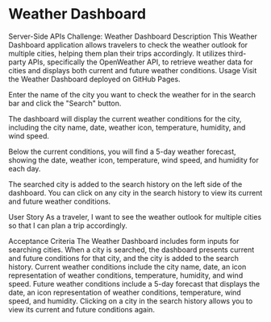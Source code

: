 # Weather Dashboard
Server-Side APIs Challenge: Weather Dashboard
Description
This Weather Dashboard application allows travelers to check the weather outlook for multiple cities, helping them plan their trips accordingly. It utilizes third-party APIs, specifically the OpenWeather API, to retrieve weather data for cities and displays both current and future weather conditions.
Usage
Visit the Weather Dashboard deployed on GitHub Pages.

Enter the name of the city you want to check the weather for in the search bar and click the "Search" button.

The dashboard will display the current weather conditions for the city, including the city name, date, weather icon, temperature, humidity, and wind speed.

Below the current conditions, you will find a 5-day weather forecast, showing the date, weather icon, temperature, wind speed, and humidity for each day.

The searched city is added to the search history on the left side of the dashboard. You can click on any city in the search history to view its current and future weather conditions.


User Story
As a traveler, I want to see the weather outlook for multiple cities so that I can plan a trip accordingly.

Acceptance Criteria
The Weather Dashboard includes form inputs for searching cities.
When a city is searched, the dashboard presents current and future conditions for that city, and the city is added to the search history.
Current weather conditions include the city name, date, an icon representation of weather conditions, temperature, humidity, and wind speed.
Future weather conditions include a 5-day forecast that displays the date, an icon representation of weather conditions, temperature, wind speed, and humidity.
Clicking on a city in the search history allows you to view its current and future conditions again.
